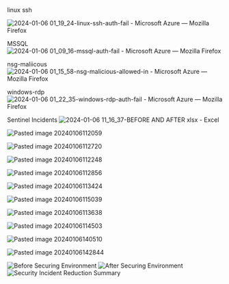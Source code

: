 <p>linux ssh</p>
    <img src="https://github.com/paRaade/Global-Threat-Visualization-Azure-Honeynet-Mapping/assets/126734769/768802e4-2803-4d42-b9cc-616cd9fe9040" alt="2024-01-06 01_19_24-linux-ssh-auth-fail - Microsoft Azure — Mozilla Firefox"></p>
    <p>MSSQL
    <img src="https://github.com/paRaade/Global-Threat-Visualization-Azure-Honeynet-Mapping/assets/126734769/309b126f-d963-4704-a864-1cf18944c3c3" alt="2024-01-06 01_09_16-mssql-auth-fail - Microsoft Azure — Mozilla Firefox"></p>
    <p>nsg-maliicous
    <img src="https://github.com/paRaade/Global-Threat-Visualization-Azure-Honeynet-Mapping/assets/126734769/623b668b-bce2-4eb3-b571-f1e982b55efe" alt="2024-01-06 01_15_58-nsg-malicious-allowed-in - Microsoft Azure — Mozilla Firefox"></p>
    <p>windows-rdp
    <img src="https://github.com/paRaade/Global-Threat-Visualization-Azure-Honeynet-Mapping/assets/126734769/1c5fec52-3a32-48ad-873e-cf197a1e56c9" alt="2024-01-06 01_22_35-windows-rdp-auth-fail - Microsoft Azure — Mozilla Firefox"></p>
    <p>Sentinel Incidents
    <img src="https://github.com/paRaade/Global-Threat-Visualization-Azure-Honeynet-Mapping/assets/126734769/8e59c704-4404-44e2-88d1-c36d99953b96" alt="2024-01-06 11_16_37-BEFORE AND AFTER xlsx - Excel"></p>
    <p><img src="https://github.com/paRaade/Global-Threat-Visualization-Azure-Honeynet-Mapping/assets/126734769/69369069-03be-455d-b3a7-c9246dc47849" alt="Pasted image 20240106112059"></p>
    <p><img src="https://github.com/paRaade/Global-Threat-Visualization-Azure-Honeynet-Mapping/assets/126734769/71dff6b4-06b4-4821-ad64-a93c1a3e7d21" alt="Pasted image 20240106112720"></p>
    <p><img src="https://github.com/paRaade/Global-Threat-Visualization-Azure-Honeynet-Mapping/assets/126734769/8761ff89-4fec-4c90-93b6-4ebafbe0d85f" alt="Pasted image 20240106112248"></p>
    <p><img src="https://github.com/paRaade/Global-Threat-Visualization-Azure-Honeynet-Mapping/assets/126734769/8e5c5a3c-608a-4383-a95f-440faa07109a" alt="Pasted image 20240106112856"></p>
    <p><img src="https://github.com/paRaade/Global-Threat-Visualization-Azure-Honeynet-Mapping/assets/126734769/f6b1cf62-77d3-4f8f-8119-c24a3929e877" alt="Pasted image 20240106113424"></p>
    <p><img src="https://github.com/paRaade/Global-Threat-Visualization-Azure-Honeynet-Mapping/assets/126734769/753ddb06-a067-4a0c-a667-9f4de5beadd2" alt="Pasted image 20240106115039"></p>
    <p><img src="https://github.com/paRaade/Global-Threat-Visualization-Azure-Honeynet-Mapping/assets/126734769/a0e38e59-8175-4dc1-b684-86b55e1dcacb" alt="Pasted image 20240106113638"></p>
    <p><img src="https://github.com/paRaade/Global-Threat-Visualization-Azure-Honeynet-Mapping/assets/126734769/7a0d09e3-b9fe-400b-b339-57eb0fc7674a" alt="Pasted image 20240106114503"></p>
    <p><img src="https://github.com/paRaade/Global-Threat-Visualization-Azure-Honeynet-Mapping/assets/126734769/b6d1517c-b64c-41eb-bb3c-b6a4ef53c279" alt="Pasted image 20240106140510"></p>
    <p><img src="https://github.com/paRaade/Global-Threat-Visualization-Azure-Honeynet-Mapping/assets/126734769/bb3ce11e-a5a5-4252-99be-7c4d795fe8ed" alt="Pasted image 20240106142844"></p>
    <p><img src="https://github.com/paRaade/Global-Threat-Visualization-Azure-Honeynet-Mapping/assets/126734769/82b835f4-430d-4bd3-bb33-b4df90c28ce9" alt="Before Securing Environment">
    <img src="https://github.com/paRaade/Global-Threat-Visualization-Azure-Honeynet-Mapping/assets/126734769/d9c6e525-8f20-476b-a06e-8e360b9bd2c6" alt="After Securing Environment">
    <img src="https://github.com/paRaade/Global-Threat-Visualization-Azure-Honeynet-Mapping/assets/126734769/159ea89a-f066-47d2-9343-ec13330cbf79" alt="Security Incident Reduction Summary"></p>
    
